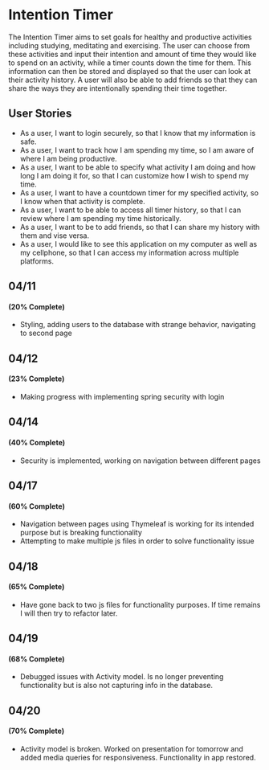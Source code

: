 # Intention Timer

The Intention Timer aims to set goals for healthy and productive activities including studying, meditating and exercising. The user can choose from these activities and input their intention and amount of time they would like to spend on an activity, while a timer counts down the time for them. This information can then be stored and displayed so that the user can look at their activity history.  A user will also be able to add friends so that they can share the ways they are intentionally spending their time together.

## User Stories

* As a user, I want to login securely, so that I know that my information is safe.
* As a user, I want to track how I am spending my time, so I am aware of where I am being productive.
* As a user, I want to be able to specify what activity I am doing and how long I am doing it for, so that I can customize how I wish to spend my time.
* As a user, I want to have a countdown timer for my specified activity, so I know when that activity is complete.
* As a user, I want to be able to access all timer history, so that I can review where I am spending my time historically.
* As a user, I want to be to add friends, so that I can share my history with them and vise versa.
* As a user, I would like to see this application on my computer as well as my cellphone, so that I can access my information across multiple platforms.


## 04/11
#### (20% Complete)

* Styling, adding users to the database with strange behavior, navigating to second page

## 04/12 
#### (23% Complete)

* Making progress with implementing spring security with login

## 04/14 
#### (40% Complete)

* Security is implemented, working on navigation between different pages

## 04/17 
#### (60% Complete)

* Navigation between pages using Thymeleaf is working for its intended purpose but is breaking functionality
* Attempting to make multiple js files in order to solve functionality issue

## 04/18    
#### (65% Complete)

* Have gone back to two js files for functionality purposes.  If time remains I will then try to refactor later.

## 04/19
#### (68% Complete)

* Debugged issues with Activity model.  Is no longer preventing functionality but is also not capturing info in the database.

## 04/20
#### (70% Complete)

* Activity model is broken.  Worked on presentation for tomorrow and added media queries for responsiveness.  Functionality in app restored.
